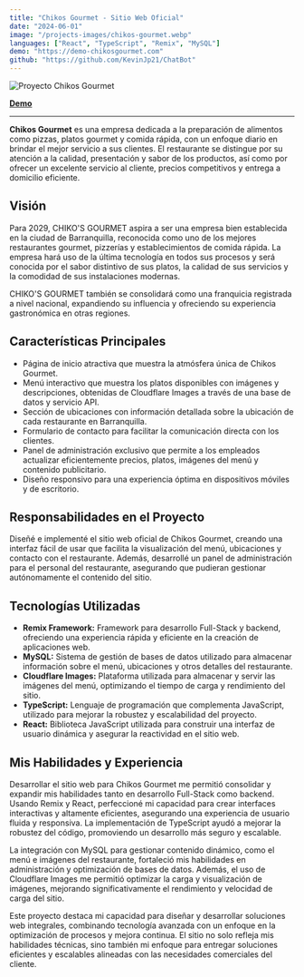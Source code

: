 ```yaml
---
title: "Chikos Gourmet - Sitio Web Oficial"
date: "2024-06-01"
image: "/projects-images/chikos-gourmet.webp"
languages: ["React", "TypeScript", "Remix", "MySQL"]
demo: "https://demo-chikosgourmet.com"
github: "https://github.com/KevinJp21/ChatBot"
---
```


![Proyecto Chikos Gourmet](/projects-images/chikos-gourmet.webp)

[**Demo**](https://demo-chikosgourmet.com)

---

**Chikos Gourmet** es una empresa dedicada a la preparación de alimentos como pizzas, platos gourmet y comida rápida, con un enfoque diario en brindar el mejor servicio a sus clientes. El restaurante se distingue por su atención a la calidad, presentación y sabor de los productos, así como por ofrecer un excelente servicio al cliente, precios competitivos y entrega a domicilio eficiente.

## Visión

Para 2029, CHIKO'S GOURMET aspira a ser una empresa bien establecida en la ciudad de Barranquilla, reconocida como uno de los mejores restaurantes gourmet, pizzerías y establecimientos de comida rápida. La empresa hará uso de la última tecnología en todos sus procesos y será conocida por el sabor distintivo de sus platos, la calidad de sus servicios y la comodidad de sus instalaciones modernas.

CHIKO'S GOURMET también se consolidará como una franquicia registrada a nivel nacional, expandiendo su influencia y ofreciendo su experiencia gastronómica en otras regiones.

## Características Principales

- Página de inicio atractiva que muestra la atmósfera única de Chikos Gourmet.
- Menú interactivo que muestra los platos disponibles con imágenes y descripciones, obtenidas de Cloudflare Images a través de una base de datos y servicio API.
- Sección de ubicaciones con información detallada sobre la ubicación de cada restaurante en Barranquilla.
- Formulario de contacto para facilitar la comunicación directa con los clientes.
- Panel de administración exclusivo que permite a los empleados actualizar eficientemente precios, platos, imágenes del menú y contenido publicitario.
- Diseño responsivo para una experiencia óptima en dispositivos móviles y de escritorio.

## Responsabilidades en el Proyecto

Diseñé e implementé el sitio web oficial de Chikos Gourmet, creando una interfaz fácil de usar que facilita la visualización del menú, ubicaciones y contacto con el restaurante. Además, desarrollé un panel de administración para el personal del restaurante, asegurando que pudieran gestionar autónomamente el contenido del sitio.

## Tecnologías Utilizadas

- **Remix Framework:** Framework para desarrollo Full-Stack y backend, ofreciendo una experiencia rápida y eficiente en la creación de aplicaciones web.
- **MySQL:** Sistema de gestión de bases de datos utilizado para almacenar información sobre el menú, ubicaciones y otros detalles del restaurante.
- **Cloudflare Images:** Plataforma utilizada para almacenar y servir las imágenes del menú, optimizando el tiempo de carga y rendimiento del sitio.
- **TypeScript:** Lenguaje de programación que complementa JavaScript, utilizado para mejorar la robustez y escalabilidad del proyecto.
- **React:** Biblioteca JavaScript utilizada para construir una interfaz de usuario dinámica y asegurar la reactividad en el sitio web.

## Mis Habilidades y Experiencia

Desarrollar el sitio web para Chikos Gourmet me permitió consolidar y expandir mis habilidades tanto en desarrollo Full-Stack como backend. Usando Remix y React, perfeccioné mi capacidad para crear interfaces interactivas y altamente eficientes, asegurando una experiencia de usuario fluida y responsiva. La implementación de TypeScript ayudó a mejorar la robustez del código, promoviendo un desarrollo más seguro y escalable.

La integración con MySQL para gestionar contenido dinámico, como el menú e imágenes del restaurante, fortaleció mis habilidades en administración y optimización de bases de datos. Además, el uso de Cloudflare Images me permitió optimizar la carga y visualización de imágenes, mejorando significativamente el rendimiento y velocidad de carga del sitio.

Este proyecto destaca mi capacidad para diseñar y desarrollar soluciones web integrales, combinando tecnología avanzada con un enfoque en la optimización de procesos y mejora continua. El sitio no solo refleja mis habilidades técnicas, sino también mi enfoque para entregar soluciones eficientes y escalables alineadas con las necesidades comerciales del cliente.
